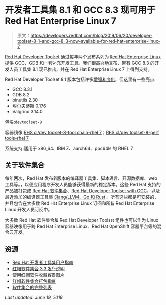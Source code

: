 # 开发者工具集 8.1 和 GCC 8.3 现可用于 Red Hat Enterprise Linux 7

> 原文：<https://developers.redhat.com/blog/2019/06/20/developer-toolset-8-1-and-gcc-8-3-now-available-for-red-hat-enterprise-linux-7>

[Red Hat Developer Toolset](https://developers.redhat.com/products/developertoolset/) 通过每年两个发布系列为 [Red Hat Enterprise Linux](http://developers.redhat.com/rhel8/) 提供 GCC、GDB 和一套补充开发工具。我们很高兴地宣布，带有 GCC 8.3 的开发人员工具集 8.1 现已推出，并在 Red Hat Enterprise Linux 7 上得到支持。

Red Hat Developer Toolset 8.1 版本包括许多[增强和变化](https://access.redhat.com/documentation/en-us/red_hat_developer_toolset/8/html/user_guide/appe-changes_in_version_8.1)，但这里有一些亮点:

*   GCC 8.3.1
*   GDB 8.2
*   binutils 2.30
*   埃尔夫蒂斯 0.176
*   Valgrind 3.14.0

包名:`devtoolset-8`

容器镜像:[RHS cl/dev toolset-8-tool chain-rhel 7](https://access.redhat.com/containers/?tab=overview#/registry.access.redhat.com/rhscl/devtoolset-8-toolchain-rhel7)；[RHS cl/dev toolset-8-perf tools-rhel 7](https://access.redhat.com/containers/?tab=overview#/registry.access.redhat.com/rhscl/devtoolset-8-perftools-rhel7)

系统支持:适用于 x86_64、IBM Z、aarch64、ppc64le 的 RHEL 7

## **关于软件集合**

每年两次，Red Hat 发布新版本的编译器工具集、脚本语言、开源数据库、web 工具等。，以便应用程序开发人员能够获得最新的稳定版本。这些 Red Hat 支持的产品被打包成 [Red Hat 软件集合](https://developers.redhat.com/products/softwarecollections/overview/)、[Red Hat Developer Toolset with GCC](https://developers.redhat.com/products/gcc-clang-llvm-go-rust/overview/)，以及最近添加的编译器工具集 [Clang/LLVM、Go 和 Rust](https://developers.redhat.com/products/gcc-clang-llvm-go-rust/overview/) 。所有这些都是可安装的，并且包含在大多数 Red Hat Enterprise Linux 订阅和所有 Red Hat Enterprise Linux 开发人员订阅中。

大多数 Red Hat 软件集合和 Red Hat Developer Toolset 组件也可以作为 Linux 容器映像用于跨 Red Hat Enterprise Linux、Red Hat OpenShift 容器平台等的混合云开发。

## **资源**

*   [Red Hat 开发者工具集用户指南](https://access.redhat.com/documentation/en-us/red_hat_developer_toolset/8/html-single/user_guide/index)
*   [红帽软件集合 3.3 发行说明](https://access.redhat.com/documentation/en-us/red_hat_software_collections/3/html-single/3.3_release_notes/index)
*   [使用红帽软件收藏容器图片](https://access.redhat.com/documentation/en-us/red_hat_software_collections/3/html-single/using_red_hat_software_collections_container_images/index)
*   [红帽软件集合打包指南](https://access.redhat.com/documentation/en-us/red_hat_software_collections/3/html-single/packaging_guide/)
*   [软件集合的完整列表](https://access.redhat.com/documentation/en-us/red_hat_software_collections/3/html-single/3.3_release_notes/index#tabl-RHSCL-Components)

*Last updated: June 19, 2019*